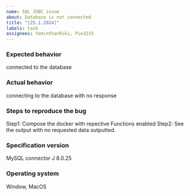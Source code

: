 ```yaml
---
name: SQL JDBC issue
about: Database is not connected
title: "[25.1.2024]"
labels: task
assignees: YeminthanRiki, Pie3215
---
```


### Expected behavior
connected to the database

### Actual behavior
connecting to the database with no response

### Steps to reproduce the bug
Step1: Compose the docker with repective Functions enabled
Step2: See the output with no requested data outputted.

### Specification version
MySQL connector J 8.0.25

### Operating system
Window, MacOS
